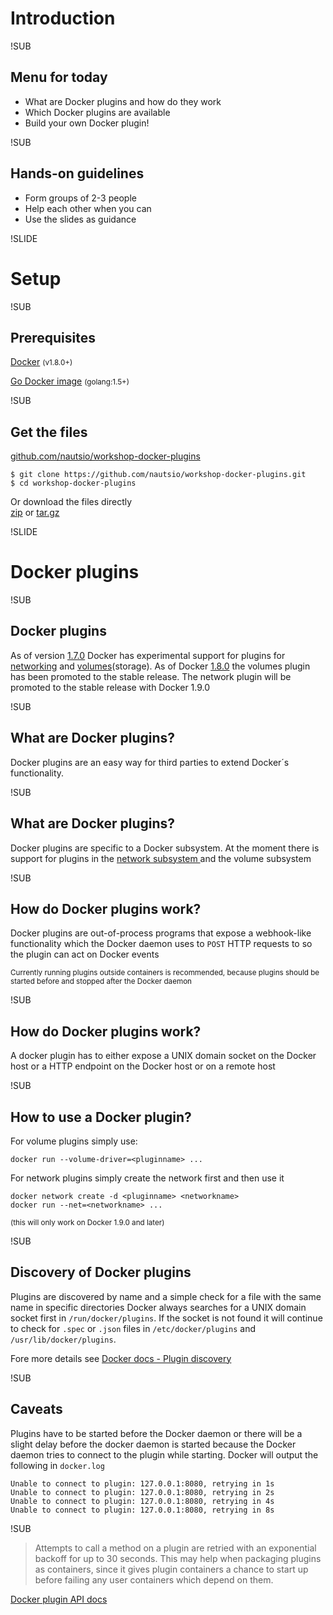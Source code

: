 # Introduction

!SUB
## Menu for today
- What are Docker plugins and how do they work
- Which Docker plugins are available
- Build your own Docker plugin!

!SUB
## Hands-on guidelines
- Form groups of 2-3 people
- Help each other when you can
- Use the slides as guidance


!SLIDE
# Setup

!SUB
## Prerequisites
[Docker](https://docs.docker.com/installation) <small>(v1.8.0+)</small>

[Go Docker image](https://hub.docker.com/r/library/golang) <small>(golang:1.5+)</small>

!SUB
## Get the files

[github.com/nautsio/workshop-docker-plugins](https://github.com/nautsio/workshop-docker-plugins)
```
$ git clone https://github.com/nautsio/workshop-docker-plugins.git
$ cd workshop-docker-plugins
```
Or download the files directly
<br>[zip](https://github.com/nautsio/workshop-docker-plugins/archive/master.zip) or [tar.gz](https://github.com/nautsio/workshop-docker-plugins/archive/master.tar.gz)


!SLIDE
# Docker plugins

!SUB
## Docker plugins
As of version [1.7.0](https://blog.docker.com/2015/06/announcing-docker-1-7-multi-host-networking-plugins-and-orchestration-updates/) Docker has experimental support for plugins for [networking](https://github.com/docker/libnetwork/blob/master/docs/remote.md) and [volumes](https://docs.docker.com/extend/plugins_volume/)(storage).
As of Docker [1.8.0](https://blog.docker.com/2015/08/docker-1-8-content-trust-toolbox-registry-orchestration/) the volumes plugin has been promoted to the stable release. The network plugin will be promoted to the stable release with Docker 1.9.0

!SUB
## What are Docker plugins?
Docker plugins are an easy way for third parties to extend Docker´s functionality.

!SUB
## What are Docker plugins?
Docker plugins are specific to a Docker subsystem.
At the moment there is support for plugins in the [network subsystem ](https://github.com/docker/libnetwork/) and the volume subsystem

!SUB
## How do Docker plugins work?
Docker plugins are out-of-process programs that expose a webhook-like functionality which the Docker daemon uses to `POST` HTTP requests to so the plugin can act on Docker events

<small>Currently running plugins outside containers is recommended, because plugins should be started before and stopped after the Docker daemon</small>

!SUB
## How do Docker plugins work?
A docker plugin has to either expose a UNIX domain socket on the Docker host or a HTTP endpoint on the Docker host or on a remote host

!SUB
## How to use a Docker plugin?
For volume plugins simply use:
```
docker run --volume-driver=<pluginname> ...
```

For network plugins simply create the network first and then use it
```
docker network create -d <pluginname> <networkname>
docker run --net=<networkname> ...
```
<small>(this will only work on Docker 1.9.0 and later)</small>

!SUB
## Discovery of Docker plugins
Plugins are discovered by name and a simple check for a file with the same name in specific directories
Docker always searches for a UNIX domain socket first in `/run/docker/plugins`. If the socket is not found it will continue to check for `.spec` or `.json` files in `/etc/docker/plugins` and `/usr/lib/docker/plugins`.

Fore more details see [Docker docs - Plugin discovery](https://docs.docker.com/extend/plugin_api/#plugin-discovery)

!SUB
## Caveats
Plugins have to be started before the Docker daemon or there will be a slight delay before the docker daemon is started because the Docker daemon tries to connect to the plugin while starting. Docker will output the following in `docker.log`
```
Unable to connect to plugin: 127.0.0.1:8080, retrying in 1s
Unable to connect to plugin: 127.0.0.1:8080, retrying in 2s
Unable to connect to plugin: 127.0.0.1:8080, retrying in 4s
Unable to connect to plugin: 127.0.0.1:8080, retrying in 8s
```

!SUB
> Attempts to call a method on a plugin are retried with an exponential backoff for up to 30 seconds. This may help when packaging plugins as containers, since it gives plugin containers a chance to start up before failing any user containers which depend on them.

[Docker plugin API docs](https://github.com/docker/docker/blob/master/docs/extend/plugin_api.md#plugin-retries)

